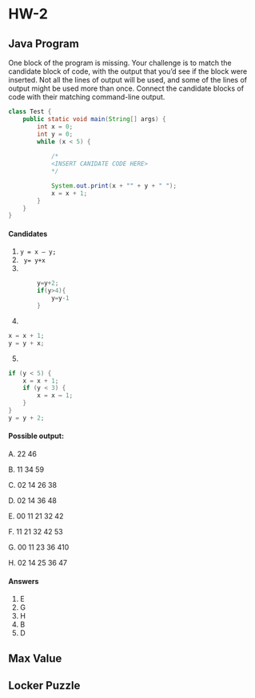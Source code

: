 # HW-2

## Java Program

One block of the program is missing. Your challenge is to match the candidate block of code, with the output that you’d
see if the block were inserted. Not all the lines of output will be used, and some of the lines of output might be used
more than once. Connect the candidate blocks of code with their matching command-line output.

```java
class Test {
    public static void main(String[] args) {
        int x = 0;
        int y = 0;
        while (x < 5) {
            
            /*
            <INSERT CANIDATE CODE HERE>
            */

            System.out.print(x + "" + y + " ");
            x = x + 1;
        }
    }
}
```

#### Candidates

1. ```y = x – y;```
2. ``` y= y+x```
3.

```java
        y=y+2;
        if(y>4){
            y=y-1
        }
```
4.
```java
x = x + 1;
y = y + x;
```
5.
```java
if (y < 5) {
    x = x + 1;
    if (y < 3) {
        x = x – 1;
    }
}
y = y + 2;
```

#### Possible output:

A. 22 46

B. 11 34 59

C. 02 14 26 38

D. 02 14 36 48

E. 00 11 21 32 42

F. 11 21 32 42 53

G. 00 11 23 36 410

H. 02 14 25 36 47


#### Answers
1.  E 
2.  G 
3.  H 
4.  B 
5.  D

## Max Value


## Locker Puzzle